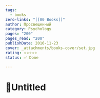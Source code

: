 ```yaml
---
tags:
  - books
zero-links: "[[00 Books]]"
author: Просвещенный
category: Psychology
pages: "200"
pages_read: "200"
publishDate: 2016-11-23
cover: _attachments/books-cover/set.jpg
rating: ⭐⭐⭐⭐⭐
status: ✅ Done

---
```

# 📔Untitled
